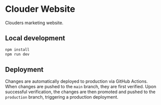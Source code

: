 # Clouder Website

Clouders marketing website.

## Local development

```sh
npm install
npm run dev
```

## Deployment

Changes are automatically deployed to production via GitHub Actions. When changes are pushed to the `main` branch, they are first verified. Upon successful verification, the changes are then promoted and pushed to the `production` branch, triggering a production deployment.
